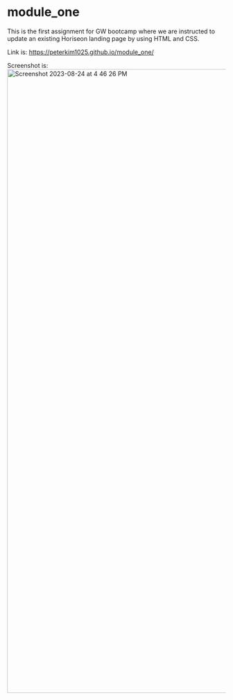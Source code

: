 # module_one
This is the first assignment for GW bootcamp where we are instructed to update an existing Horiseon landing page by using HTML and CSS.

Link is: https://peterkim1025.github.io/module_one/

Screenshot is:
<img width="1440" alt="Screenshot 2023-08-24 at 4 46 26 PM" src="https://github.com/peterkim1025/module_one/assets/57886218/006b27ff-8f8f-4bb6-99e6-6d694567aaa1">
